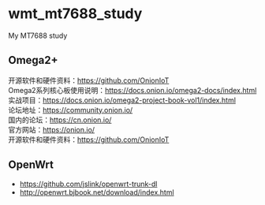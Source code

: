 # wmt_mt7688_study
My MT7688 study

## Omega2+    
开源软件和硬件资料：https://github.com/OnionIoT    
Omega2系列核心板使用说明：https://docs.onion.io/omega2-docs/index.html  
实战项目：https://docs.onion.io/omega2-project-book-vol1/index.html  
论坛地址：https://community.onion.io/  
国内的论坛：https://cn.onion.io/  
官方网站：https://onion.io/  
开源软件和硬件资料：https://github.com/OnionIoT  

## OpenWrt  
* https://github.com/jslink/openwrt-trunk-dl  
* http://openwrt.bjbook.net/download/index.html  
